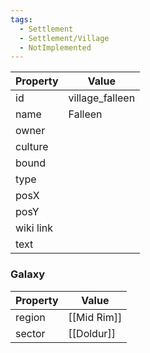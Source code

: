 ```yaml
---
tags:
  - Settlement
  - Settlement/Village
  - NotImplemented
---
```


| Property  | Value           |
| --------- | --------------- |
| id        | village_falleen |
| name      | Falleen         |
| owner     |                 |
| culture   |                 |
| bound     |                 |
| type      |                 |
| posX      |                 |
| posY      |                 |
| wiki link |                 |
| text      |                 |

### Galaxy
| Property | Value       |
| -------- | ----------- |
| region   | [[Mid Rim]] |
| sector   | [[Doldur]]  |
